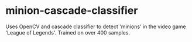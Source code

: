 # minion-cascade-classifier
Uses OpenCV and cascade classifier to detect 'minions' in the video game 'League of Legends'. Trained on over 400 samples.

